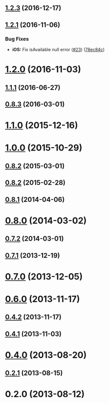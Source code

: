<a name="1.2.3"></a>
## [1.2.3](https://github.com/hypery2k/cordova-email-plugin/compare/v1.2.1...v1.2.3) (2016-12-17)



<a name="1.2.1"></a>
## [1.2.1](https://github.com/hypery2k/cordova-email-plugin/compare/v1.2.0...v1.2.1) (2016-11-06)


### Bug Fixes

* **iOS:** Fix isAvailable null error ([#23](https://github.com/hypery2k/cordova-email-plugin/issues/23)) ([78ec84c](https://github.com/hypery2k/cordova-email-plugin/commit/78ec84c))



<a name="1.2.0"></a>
# [1.2.0](https://github.com/hypery2k/cordova-email-plugin/compare/v1.1.1...v1.2.0) (2016-11-03)



<a name="1.1.1"></a>
## [1.1.1](https://github.com/hypery2k/cordova-email-plugin/compare/0.8.3...v1.1.1) (2016-06-27)



<a name="0.8.3"></a>
## [0.8.3](https://github.com/hypery2k/cordova-email-plugin/compare/v1.1.0...0.8.3) (2016-03-01)



<a name="1.1.0"></a>
# [1.1.0](https://github.com/hypery2k/cordova-email-plugin/compare/v1.0.0...v1.1.0) (2015-12-16)



<a name="1.0.0"></a>
# [1.0.0](https://github.com/hypery2k/cordova-email-plugin/compare/0.8.2...v1.0.0) (2015-10-29)



<a name="0.8.2"></a>
## [0.8.2](https://github.com/hypery2k/cordova-email-plugin/compare/v0.8.2...0.8.2) (2015-03-01)



<a name="0.8.2"></a>
## [0.8.2](https://github.com/hypery2k/cordova-email-plugin/compare/0.8.1...v0.8.2) (2015-02-28)



<a name="0.8.1"></a>
## [0.8.1](https://github.com/hypery2k/cordova-email-plugin/compare/0.8.0...0.8.1) (2014-04-06)



<a name="0.8.0"></a>
# [0.8.0](https://github.com/hypery2k/cordova-email-plugin/compare/0.7.2...0.8.0) (2014-03-02)



<a name="0.7.2"></a>
## [0.7.2](https://github.com/hypery2k/cordova-email-plugin/compare/0.7.1...0.7.2) (2014-03-01)



<a name="0.7.1"></a>
## [0.7.1](https://github.com/hypery2k/cordova-email-plugin/compare/0.7.0...0.7.1) (2013-12-19)



<a name="0.7.0"></a>
# [0.7.0](https://github.com/hypery2k/cordova-email-plugin/compare/0.6.0...0.7.0) (2013-12-05)



<a name="0.6.0"></a>
# [0.6.0](https://github.com/hypery2k/cordova-email-plugin/compare/0.4.2...0.6.0) (2013-11-17)



<a name="0.4.2"></a>
## [0.4.2](https://github.com/hypery2k/cordova-email-plugin/compare/0.4.1...0.4.2) (2013-11-17)



<a name="0.4.1"></a>
## [0.4.1](https://github.com/hypery2k/cordova-email-plugin/compare/0.4.0...0.4.1) (2013-11-03)



<a name="0.4.0"></a>
# [0.4.0](https://github.com/hypery2k/cordova-email-plugin/compare/0.2.1...0.4.0) (2013-08-20)



<a name="0.2.1"></a>
## [0.2.1](https://github.com/hypery2k/cordova-email-plugin/compare/0.2.0...0.2.1) (2013-08-15)



<a name="0.2.0"></a>
# 0.2.0 (2013-08-12)



